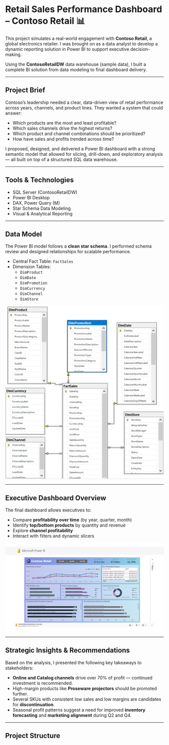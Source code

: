 # Retail Sales Performance Dashboard – Contoso Retail 📊

This project simulates a real-world engagement with **Contoso Retail**, a global electronics retailer. I was brought on as a data analyst to develop a dynamic reporting solution in Power BI to support executive decision-making.

Using the **ContosoRetailDW** data warehouse (sample data), I built a complete BI solution from data modeling to final dashboard delivery.

---

## Project Brief

Contoso’s leadership needed a clear, data-driven view of retail performance across years, channels, and product lines. They wanted a system that could answer:

- Which products are the most and least profitable?
- Which sales channels drive the highest returns?
- Which product and channel combinations should be prioritized?
- How have sales and profits trended across time?

I proposed, designed, and delivered a Power BI dashboard with a strong semantic model that allowed for slicing, drill-down, and exploratory analysis — all built on top of a structured SQL data warehouse.

---

## Tools & Technologies

- SQL Server (ContosoRetailDW)
- Power BI Desktop
- DAX, Power Query (M)
- Star Schema Data Modeling
- Visual & Analytical Reporting

---

## Data Model

The Power BI model follows a **clean star schema**. I performed schema review and designed relationships for scalable performance.

- Central Fact Table: `FactSales`
- Dimension Tables:
  - `DimProduct`
  - `DimDate`
  - `DimPromotion`
  - `DimCurrency`
  - `DimChannel`
  - `DimStore`

![Star Schema](./images/SalesStarSchema_Conteso.png)

---

## Executive Dashboard Overview

The final dashboard allows executives to:
- Compare **profitability over time** (by year, quarter, month)
- Identify **top/bottom products** by quantity and revenue
- Explore **channel profitability**
- Interact with filters and dynamic slicers

![Dashboard Screenshot](./images/powerBI.png)

---

## Strategic Insights & Recommendations

Based on the analysis, I presented the following key takeaways to stakeholders:

- **Online and Catalog channels** drive over 70% of profit — continued investment is recommended.
- High-margin products like **Proseware projectors** should be promoted further.
- Several SKUs with consistent low sales and low margins are candidates for **discontinuation**.
- Seasonal profit patterns suggest a need for improved **inventory forecasting** and **marketing alignment** during Q2 and Q4.

---

## Project Structure

